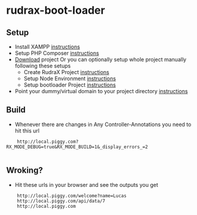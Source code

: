 # rudrax-boot-loader


## Setup
- Install  XAMPP [instructions](http://docs.spamjs.org/boilerplatez/docs/master/markdown/xampp/MAC.md)
- Setup PHP Composer [instructions](http://docs.spamjs.org/boilerplatez/docs/master/markdown/php/ENV.md)
- [Download](https://github.com/boilerplatez/rudrax-boot-loader/archive/master.zip) project
    Or you can optionally setup whole project manually following these setups
    - Create RudraX Project [instructions](http://docs.spamjs.org/boilerplatez/docs/master/markdown/php/rudrax.md)
    - Setup Node Environment [instructions](http://docs.spamjs.org/boilerplatez/docs/master/markdown/node/ENV.md)
    - Setup bootloader Project [instructions](http://docs.spamjs.org/boilerplatez/docs/master/markdown/node/bootloader.md)
- Point your dummy/virtual domain to your project directory [instructions](http://docs.spamjs.org/boilerplatez/docs/master/markdown/xampp/domain.md)



## Build
- Whenever there are changes in Any Controller-Annotations you need to hit this url

```
    http://local.piggy.com?RX_MODE_DEBUG=true&RX_MODE_BUILD=1&_display_errors_=2
    
```

## Wroking?
- Hit these urls in your browser and see the outputs you get
```
    http://local.piggy.com/welcome?name=Lucas
    http://local.piggy.com/api/data/7
    http://local.piggy.com
    
```

